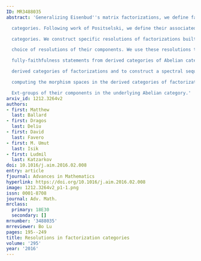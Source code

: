 ```yaml
---
ID: MR3488035
abstract: 'Generalizing Eisenbud''s matrix factorizations, we define factorization

  categories. Following work of Positselski, we define their associated derived

  categories. We construct specific resolutions of factorizations built from a

  choice of resolutions of their components. We use these resolutions to lift

  fully-faithfulness statements from derived categories of Abelian categories to

  derived categories of factorizations and to construct a spectral sequence

  computing the morphism spaces in the derived categories of factorizations from

  Ext-groups of their components in the underlying Abelian category.'
arxiv_id: 1212.3264v2
authors:
- first: Matthew
  last: Ballard
- first: Dragos
  last: Deliu
- first: David
  last: Favero
- first: M. Umut
  last: Isik
- first: Ludmil
  last: Katzarkov
doi: 10.1016/j.aim.2016.02.008
entry: article
fjournal: Advances in Mathematics
hyperlink: https://doi.org/10.1016/j.aim.2016.02.008
image: 1212.3264v2_p1-1.png
issn: 0001-8708
journal: Adv. Math.
mrclass:
  primary: 18E30
  secondary: []
mrnumber: '3488035'
mrreviewer: Bo Lu
pages: 195--249
title: Resolutions in factorization categories
volume: '295'
year: '2016'
---
```

